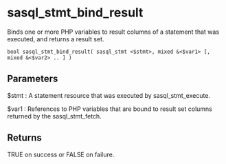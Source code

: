 <!-- loio3be0578f6c5f1014ae61ffadb79daa4f -->

# sasql\_stmt\_bind\_result

Binds one or more PHP variables to result columns of a statement that was executed, and returns a result set.



```
bool sasql_stmt_bind_result( sasql_stmt <$stmt>, mixed &<$var1> [, mixed &<$var2> .. ] )
```



## Parameters

$stmt
:   A statement resource that was executed by sasql\_stmt\_execute.

$var1
:   References to PHP variables that are bound to result set columns returned by the sasql\_stmt\_fetch.



## Returns

TRUE on success or FALSE on failure.

